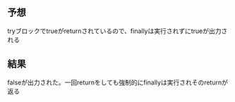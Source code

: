 ## 予想

tryブロックでtrueがreturnされているので、finallyは実行されずにtrueが出力される

## 結果

falseが出力された。一回returnをしても強制的にfinallyは実行されそのreturnが返る
